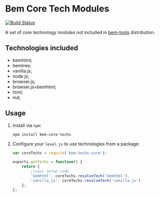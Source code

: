 # Bem Core Tech Modules

[![Build Status](https://travis-ci.org/bem/bem-techs-core.png)](https://travis-ci.org/bem/bem-techs-core)

A set of core technology modules not included in [bem-tools](https://github.com/bem/bem-tools) distribution.

## Technologies included

* bemhtml;
* bemtree;
* vanilla.js;
* node.js;
* browser.js;
* browser.js+bemhtml;
* html;
* md;

## Usage

1.  Install via `npm`:

    ```
    npm install bem-core-techs
    ```
2.  Configure your `level.js` to use technologies from a package:

    ```javascript
    var coreTechs = require('bem-techs-core');

    exports.getTechs = function() {
        return {
            //your setup code
            'bemhtml': coreTechs.resolveTech('bemhtml'),
            'vanilla.js': coreTechs.resolveTech('vanilla.js')
        };
    };
    ```

